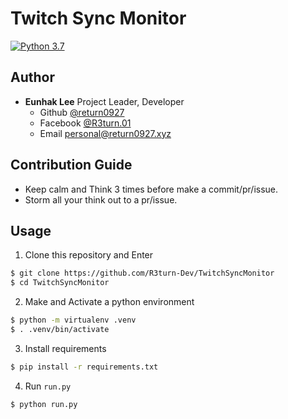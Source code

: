 # Twitch Sync Monitor
[![Python 3.7](https://img.shields.io/badge/python-3.7-blue.svg)](https://www.python.org/downloads/release/python-373/)


## Author
- **Eunhak Lee** Project Leader, Developer
    - Github [@return0927](https://github.com/return0927)
    - Facebook [@R3turn.01](https://fb.com/R3turn.01)
    - Email [personal@return0927.xyz](mailto:peresonal@return0927.xyz)

## Contribution Guide
- Keep calm and Think 3 times before make a commit/pr/issue.
- Storm all your think out to a pr/issue.

## Usage
1. Clone this repository and Enter
```sh
$ git clone https://github.com/R3turn-Dev/TwitchSyncMonitor
$ cd TwitchSyncMonitor
```
2. Make and Activate a python environment
```sh
$ python -m virtualenv .venv
$ . .venv/bin/activate
```
3. Install requirements
```sh
$ pip install -r requirements.txt
```
4. Run `run.py`
```sh
$ python run.py
```